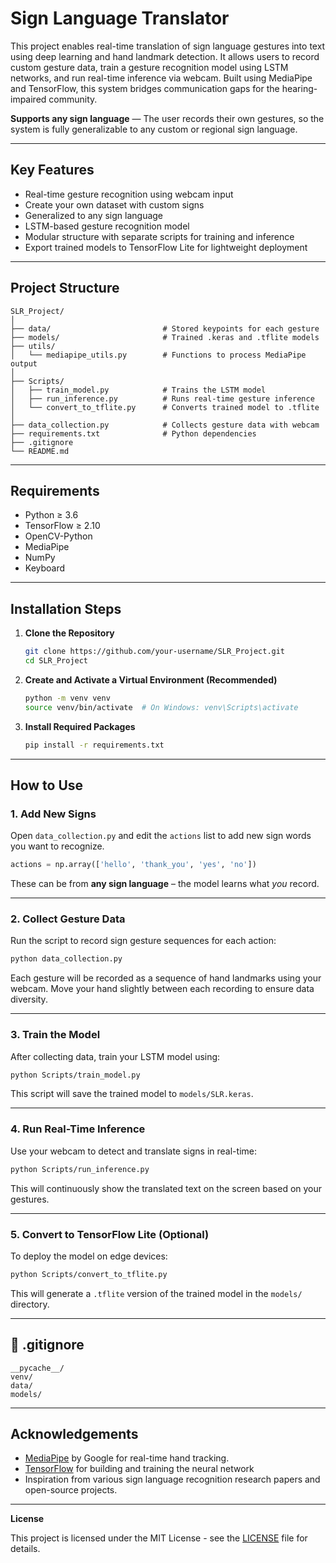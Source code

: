 # Sign Language Translator

This project enables real-time translation of sign language gestures into text using deep learning and hand landmark detection. It allows users to record custom gesture data, train a gesture recognition model using LSTM networks, and run real-time inference via webcam. Built using MediaPipe and TensorFlow, this system bridges communication gaps for the hearing-impaired community.

**Supports any sign language** — The user records their own gestures, so the system is fully generalizable to any custom or regional sign language.

---

## Key Features

- Real-time gesture recognition using webcam input
- Create your own dataset with custom signs
- Generalized to any sign language
- LSTM-based gesture recognition model
- Modular structure with separate scripts for training and inference
- Export trained models to TensorFlow Lite for lightweight deployment

---

## Project Structure

```
SLR_Project/
│
├── data/                         # Stored keypoints for each gesture
├── models/                       # Trained .keras and .tflite models
├── utils/
│   └── mediapipe_utils.py        # Functions to process MediaPipe output
│
├── Scripts/
│   ├── train_model.py            # Trains the LSTM model
│   ├── run_inference.py          # Runs real-time gesture inference
│   └── convert_to_tflite.py      # Converts trained model to .tflite
│
├── data_collection.py            # Collects gesture data with webcam
├── requirements.txt              # Python dependencies
├── .gitignore
└── README.md
```

---

## Requirements

- Python ≥ 3.6
- TensorFlow ≥ 2.10
- OpenCV-Python
- MediaPipe
- NumPy
- Keyboard

---

## Installation Steps

1. **Clone the Repository**
   ```bash
   git clone https://github.com/your-username/SLR_Project.git
   cd SLR_Project
   ```

2. **Create and Activate a Virtual Environment (Recommended)**
   ```bash
   python -m venv venv
   source venv/bin/activate  # On Windows: venv\Scripts\activate
   ```

3. **Install Required Packages**
   ```bash
   pip install -r requirements.txt
   ```

---

## How to Use

### 1. **Add New Signs**
Open `data_collection.py` and edit the `actions` list to add new sign words you want to recognize.

```python
actions = np.array(['hello', 'thank_you', 'yes', 'no'])
```

These can be from **any sign language** – the model learns what *you* record.

---

### 2. **Collect Gesture Data**
Run the script to record sign gesture sequences for each action:

```bash
python data_collection.py
```

Each gesture will be recorded as a sequence of hand landmarks using your webcam. Move your hand slightly between each recording to ensure data diversity.

---

### 3. **Train the Model**
After collecting data, train your LSTM model using:

```bash
python Scripts/train_model.py
```

This script will save the trained model to `models/SLR.keras`.

---

### 4. **Run Real-Time Inference**
Use your webcam to detect and translate signs in real-time:

```bash
python Scripts/run_inference.py
```

This will continuously show the translated text on the screen based on your gestures.

---

### 5. **Convert to TensorFlow Lite (Optional)**
To deploy the model on edge devices:

```bash
python Scripts/convert_to_tflite.py
```

This will generate a `.tflite` version of the trained model in the `models/` directory.

---

## 📄 .gitignore

```
__pycache__/
venv/
data/
models/
```

---

## Acknowledgements

- [MediaPipe](https://github.com/google/mediapipe) by Google for real-time hand tracking.
- [TensorFlow](https://www.tensorflow.org/) for building and training the neural network
- Inspiration from various sign language recognition research papers and open-source projects.
---

**License**

This project is licensed under the MIT License - see the [LICENSE](LICENSE) file for details.

